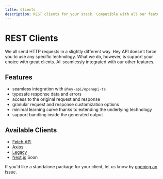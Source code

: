 ```yaml
---
title: Clients
description: REST clients for your stack. Compatible with all our features.
---
```


<script setup>
import { embedProject } from '../embed'
</script>

# REST Clients

We all send HTTP requests in a slightly different way. Hey API doesn't force you to use any specific technology. What we do, however, is support your choice with great clients. All seamlessly integrated with our other features.

## Features

- seamless integration with `@hey-api/openapi-ts`
- typesafe response data and errors
- access to the original request and response
- granular request and response customization options
- minimal learning curve thanks to extending the underlying technology
- support bundling inside the generated output

## Available Clients

- [Fetch API](/openapi-ts/clients/fetch)
- [Axios](/openapi-ts/clients/axios)
- [Legacy](/openapi-ts/clients/legacy)
- [Next.js](https://nextjs.org/) <span class="soon">Soon</span>

If you'd like a standalone package for your client, let us know by [opening an issue](https://github.com/hey-api/openapi-ts/issues).

<!--@include: ../examples.md-->
